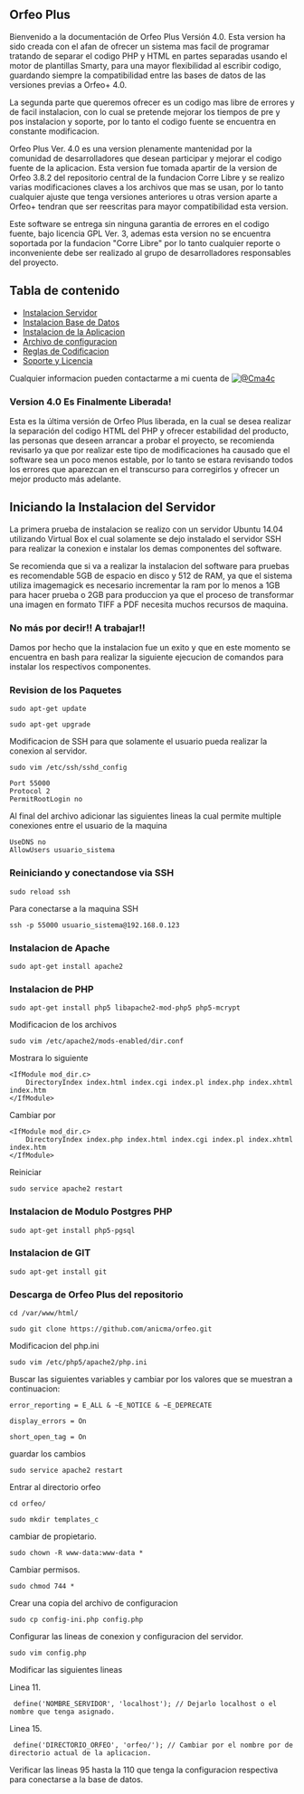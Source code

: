 ## Orfeo Plus

Bienvenido a la documentaci&oacute;n de Orfeo Plus Versi&oacute;n 4.0. Esta version ha sido creada con el afan de ofrecer un sistema mas facil de programar tratando de separar el codigo PHP y HTML en partes separadas usando el motor de plantillas Smarty, para una mayor flexibilidad al escribir codigo, guardando siempre la compatibilidad entre las bases de datos de las versiones previas a Orfeo+ 4.0.

La segunda parte que queremos ofrecer es un codigo mas libre de errores y de facil instalacion, con lo cual se pretende mejorar los tiempos de pre y pos instalacion y soporte, por lo tanto el codigo fuente se encuentra en constante modificacion.

Orfeo Plus Ver. 4.0 es una version plenamente mantenidad por la comunidad de desarrolladores que desean participar y mejorar el codigo fuente de la aplicacion. Esta version fue tomada apartir de la version de Orfeo 3.8.2 del repositorio central de la fundacion Corre Libre y se realizo varias modificaciones claves a los archivos que mas se usan, por lo tanto cualquier ajuste que tenga versiones anteriores u otras version aparte a Orfeo+ tendran que ser reescritas para mayor compatibilidad esta version.

Este software se entrega sin ninguna garantia de errores en el codigo fuente, bajo licencia GPL Ver. 3, ademas esta version no se encuentra soportada por la fundacion "Corre Libre" por lo tanto cualquier reporte o inconveniente debe ser realizado al grupo de desarrolladores responsables del proyecto.

## Tabla de contenido

* [Instalacion Servidor](#iniciando-la-instalacion-del-servidor)
* [Instalacion Base de Datos](#routing-engine)
* [Instalacion de la Aplicacion](#framework-variables)
* [Archivo de configuracion](#views-and-templates)
* [Reglas de Codificacion](#views-and-templates)
* [Soporte y Licencia](#databases)


Cualquier informacion pueden contactarme a mi cuenta de [![@Cma4c](ui/images/twitter.png)](https://twitter.com/cma4c)

### Version 4.0 Es Finalmente Liberada!

Esta es la &uacute;ltima versi&oacute;n de Orfeo Plus liberada, en la cual se desea realizar la separaci&oacute;n del codigo HTML del PHP y ofrecer estabilidad del producto, las personas que deseen arrancar a probar el proyecto, se recomienda revisarlo ya que por realizar este tipo de modificaciones ha causado que el software sea un poco menos estable, por lo tanto se estara revisando todos los errores que aparezcan en el transcurso para corregirlos y ofrecer un mejor producto m&aacute;s adelante.

## Iniciando la Instalacion del Servidor

La primera prueba de instalacion se realizo con un servidor Ubuntu 14.04 utilizando Virtual Box el cual solamente se dejo instalado el servidor SSH para realizar la conexion e instalar los demas componentes del software. 

Se recomienda que si va a realizar la instalacion del software para pruebas es recomendable 5GB de espacio en disco y 512 de RAM, ya que el sistema utiliza imagemagick es necesario incrementar la ram por lo menos a 1GB para hacer prueba o 2GB para produccion ya que el proceso de transformar una imagen en formato TIFF a PDF necesita muchos recursos de maquina.

### No m&aacute;s por decir!! A trabajar!!

Damos por hecho que la instalacion fue un exito y que en este momento se encuentra en bash para realizar la siguiente ejecucion de comandos para instalar los respectivos componentes.

### Revision de los Paquetes

```
sudo apt-get update
```

```
sudo apt-get upgrade
```

Modificacion de SSH para que solamente el usuario pueda realizar la conexion al servidor.

```
sudo vim /etc/ssh/sshd_config
```

```
Port 55000
Protocol 2
PermitRootLogin no
```

Al final del archivo adicionar las siguientes lineas la cual permite multiple conexiones entre el usuario de la maquina

```
UseDNS no
AllowUsers usuario_sistema
```

### Reiniciando y conectandose via SSH
```
sudo reload ssh
```
Para conectarse a la maquina SSH
```
ssh -p 55000 usuario_sistema@192.168.0.123
```
### Instalacion de Apache

```
sudo apt-get install apache2
```

### Instalacion de PHP

```
sudo apt-get install php5 libapache2-mod-php5 php5-mcrypt
```

Modificacion de los archivos

```
sudo vim /etc/apache2/mods-enabled/dir.conf
```

Mostrara lo siguiente
```
<IfModule mod_dir.c>
    DirectoryIndex index.html index.cgi index.pl index.php index.xhtml index.htm
</IfModule>
```

Cambiar por
```
<IfModule mod_dir.c>
    DirectoryIndex index.php index.html index.cgi index.pl index.xhtml index.htm
</IfModule>
```

Reiniciar
```
sudo service apache2 restart
```

### Instalacion de Modulo Postgres PHP

```
sudo apt-get install php5-pgsql
```

### Instalacion de GIT

```
sudo apt-get install git
```

### Descarga de Orfeo Plus del repositorio

```
cd /var/www/html/
```

```
sudo git clone https://github.com/anicma/orfeo.git
```

Modificacion del php.ini

```
sudo vim /etc/php5/apache2/php.ini
```

Buscar las siguientes variables y cambiar por los valores que se muestran a continuacion:

```
error_reporting = E_ALL & ~E_NOTICE & ~E_DEPRECATE
```
```
display_errors = On
```
```
short_open_tag = On
```
guardar los cambios
```
sudo service apache2 restart
```
Entrar al directorio orfeo
```
cd orfeo/
```
```
sudo mkdir templates_c
```
cambiar de propietario.

```
sudo chown -R www-data:www-data *
```

Cambiar permisos.
```
sudo chmod 744 *
```
Crear una copia del archivo de configuracion
```
sudo cp config-ini.php config.php
```
Configurar las lineas de conexion y configuracion del servidor.
```
sudo vim config.php
```

Modificar las siguientes lineas

Linea 11.
```
 define('NOMBRE_SERVIDOR', 'localhost'); // Dejarlo localhost o el nombre que tenga asignado.
```
 Linea 15.
```
 define('DIRECTORIO_ORFEO', 'orfeo/'); // Cambiar por el nombre por de directorio actual de la aplicacion.
```
Verificar las lineas 95 hasta la 110 que tenga la configuracion respectiva para conectarse a la base de datos.

